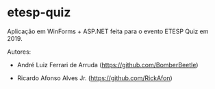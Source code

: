 # etesp-quiz
Aplicação em WinForms + ASP.NET feita para o evento ETESP Quiz em 2019.

Autores:

- André Luiz Ferrari de Arruda (https://github.com/BomberBeetle)

- Ricardo Afonso Alves Jr. (https://github.com/RickAfon)
